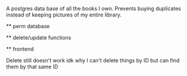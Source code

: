 A postgres data base of all the books I own. Prevents buying duplicates instead of keeping pictures of my entire library.

** perm database

** delete/update functions

** frontend 

Delete still doesn't work idk why I can't delete things by ID but can find them by that same ID 




